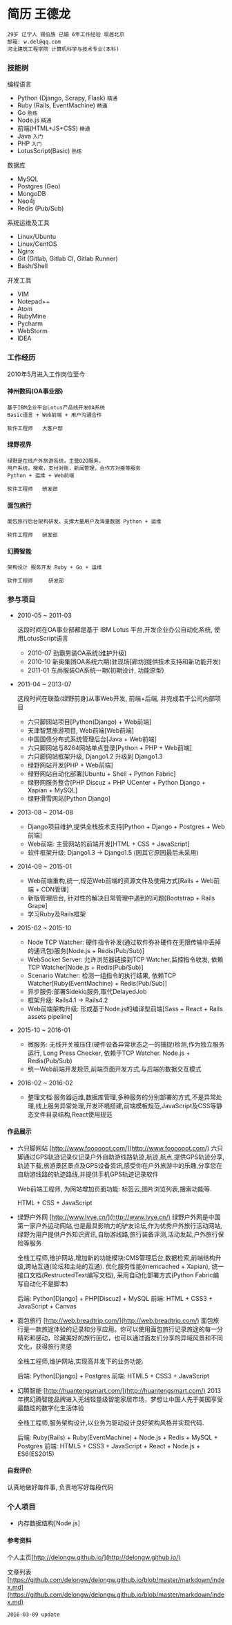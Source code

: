 # 简历 王德龙

>
    29岁 辽宁人 锡伯族 已婚 6年工作经验 现居北京
    邮箱: w.del@qq.com
    河北建筑工程学院 计算机科学与技术专业(本科)
    
### 技能树

编程语言

* Python (Django, Scrapy, Flask) ``精通``
* Ruby (Rails, EventMachine) ``精通``
* Go ``熟练``
* Node.js ``精通``
* 前端(HTML+JS+CSS) ``精通``
* Java ``入门``
* PHP ``入门``
* LotusScript(Basic) ``熟练``

数据库

* MySQL
* Postgres (Geo)
* MongoDB
* Neo4j
* Redis (Pub/Sub) 

系统运维及工具

* Linux/Ubuntu
* Linux/CentOS
* Nginx
* Git (Gitlab, Gitlab CI, Gitlab Runner)
* Bash/Shell

开发工具

* VIM
* Notepad++
* Atom
* RubyMine
* Pycharm
* WebStorm
* IDEA

### 工作经历

2010年5月进入工作岗位至今

#### 神州数码(OA事业部)
    
    基于IBM企业平台Lotus产品线开发OA系统
    Basic语言 + Web前端 + 用户沟通合作
    
    软件工程师   大客户部

#### 绿野视界

    绿野是在线户外旅游系统，主营O2O服务，
    用户系统，搜索，支付对账，新闻管理，合作方对接等服务
    Python + 运维 + Web前端

    软件工程师   研发部

#### 面包旅行

    面包旅行后台架构研发，支撑大量用户及海量数据 Python + 运维
    
    软件工程师   研发部

#### 幻腾智能

    架构设计 服务开发 Ruby + Go + 运维

    软件工程师     研发部

### 参与项目

* 2010-05 ~ 2011-03
    
    这段时间在OA事业部都是基于 IBM Lotus 平台,开发企业办公自动化系统, 使用LotusScript语言
    
    - 2010-07 劲霸男装OA系统(维护升级)
    - 2010-10 新奥集团OA系统六期(驻现场[廊坊]提供技术支持和新功能开发)
    - 2011-01 东尚服装OA系统一期(初期设计, 功能原型)
    
* 2011-04 ~ 2013-07

    这段时间在联盈(绿野前身)从事Web开发, 前端+后端, 并完成若干公司内部项目
    
    - 六只脚网站项目[Python(Django) + Web前端]
    - 天津智慧旅游项目, Web前端[Web前端]
    - 中国国债分布式系统管理后台[Java + Web前端]
    - 六只脚网站与8264网站单点登录[Python + PHP + Web前端]
    - 六只脚网站框架升级, Django1.2 升级到 Django1.3
    - 绿野网站开发[PHP + Web前端]
    - 绿野网站自动化部署[Ubuntu + Shell + Python Fabric]
    - 绿野网服务整合[PHP Discuz + PHP UCenter + Python Django + Xapian + MySQL]
    - 绿野滑雪网站[Python Django]

* 2013-08 ~ 2014-08

    - Django项目维护,提供全栈技术支持[Python + Django + Postgres + Web前端]
    - Web前端: 主营网站的前端开发[HTML + CSS + JavaScript]
    - 软件框架升级: Django1.3 -> Django1.5 (因其它原因最后未采用)

* 2014-09 ~ 2015-01

    - Web前端重构,统一,规范Web前端的资源文件及使用方式[Rails + Web前端 + CDN管理]
    - 新版管理后台, 针对性的解决日常管理中遇到的问题[Bootstrap + Rails Grape]
    - 学习Ruby及Rails框架

* 2015-02 ~ 2015-10

    - Node TCP Watcher: 硬件指令补发(通过软件弥补硬件在无限传输中丢掉的通讯包)服务[Node.js + Redis(Pub/Sub)]
    - WebSocket Server: 允许浏览器链接到TCP Watcher,监控指令收发, 依赖TCP Watcher[Node.js + Redis(Pub/Sub)]
    - Scenario Watcher: 检测一组指令的执行结果, 依赖TCP Watcher[Ruby(EventMachine) + Redis(Pub/Sub)]
    - 异步服务:部署Sidekiq服务,取代DelayedJob
    - 框架升级: Rails4.1 -> Rails4.2
    - Web前端架构升级: 形成基于Node.js的编译型前端[Sass + React + Rails assets pipeline]
    
* 2015-10 ~ 2016-01

    - 微服务: 无线开关被压住(硬件设备异常状态之一的捕捉)检测,作为独立服务运行, Long Press Checker, 依赖于TCP Watcher.
     Node.js + Redis(Pub/Sub)
    - 统一Web前端开发规范,前端页面开发方式,与后端的数据交互模式
    
* 2016-02 ~ 2016-02

    - 整理文档:服务器运维,数据库管理,多种服务的分别部署的方式,不是异常处理,线上服务异常处理,开发环境搭建,前端模板规范,JavaScript及CSS等静态文件目录结构,React使用规范
    
#### 作品展示

*   六只脚网站 [http://www.foooooot.com/](http://www.foooooot.com/) 
    六只脚通过GPS轨迹记录仪记录户外自助游线路轨迹,航迹,航点,提供GPS轨迹分享,轨迹下载,旅游景区景点及GPS设备资讯,感受你在户外旅游中的乐趣,分享您在自助游线路的轨迹路线,并提供手机GPS轨迹记录软件
    
    Web前端工程师, 为网站增加页面功能: 标签云,图片浏览列表,搜索功能等.
    
    HTML + CSS + JavaScript

*   绿野户外网 [http://www.lvye.cn/](http://www.lvye.cn/)
    绿野户外网是中国第一家户外运动网站,也是最具影响力的驴友论坛,作为优秀户外旅行活动网站,绿野为用户提供户外知识资讯,自助游线路,旅行装备评测,活动发起,户外旅行保险等服务
    
    全栈工程师,维护网站,增加新的功能模块:CMS管理后台,数据检索,前端结构升级,跨站互通(论坛和主站的互通). 优化服务性能(memcached + Xapian), 统一接口文档(RestructedText编写文档), 采用自动化部署方式(Python Fabric编写自动化不是脚本)
    
    后端: Python[Django] + PHP[Discuz] + MySQL
    前端: HTML + CSS3 + JavaScript + Canvas
    
*   面包旅行 [http://web.breadtrip.com/](http://web.breadtrip.com/)
    面包旅行是一款旅途体验的记录和分享应用。你可以使用面包旅行记录旅途的每一分精彩和感动，珍藏美好的旅行回忆，也可以通过面友们分享的异域风景和不同文化，获得旅行灵感
    
    全栈工程师,维护网站,实现高并发下的业务功能.
    
    后端: Python[Django] + Postgres
    前端: HTML5 + CSS3 + JavaScript
    
*   幻腾智能 [http://huantengsmart.com/](http://huantengsmart.com/)
    2013年携幻腾智能品牌进入无线轻量级智能家居市场，梦想让中国人先于美国享受最酷炫的数字化生活体验
    
    全栈工程师,服务架构设计,以业务为驱动设计良好架构风格并实现代码.
    
    后端: Ruby(Rails) + Ruby(EventMachine) + Node.js + Redis + MySQL + Postgres
    前端: HTML5 + CSS3 + JavaScript + React + Node.js + ES6(ES2015)

#### 自我评价

认真地做好每件事, 负责地写好每段代码

### 个人项目

* 内存数据结构[Node.js]
    
#### 参考资料

个人主页[http://delongw.github.io/](http://delongw.github.io/)

文章列表[https://github.com/delongw/delongw.github.io/blob/master/markdown/index.md](https://github.com/delongw/delongw.github.io/blob/master/markdown/index.md)

``2016-03-09 update``